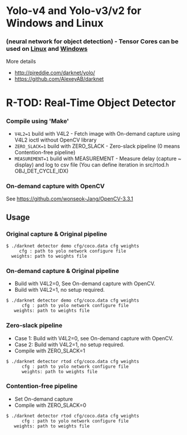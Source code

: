 # Yolo-v4 and Yolo-v3/v2 for Windows and Linux
### (neural network for object detection) - Tensor Cores can be used on [Linux](https://github.com/AlexeyAB/darknet#how-to-compile-on-linux) and [Windows](https://github.com/AlexeyAB/darknet#how-to-compile-on-windows-using-cmake-gui)

More details
* http://pjreddie.com/darknet/yolo/
* https://github.com/AlexeyAB/darknet

# R-TOD: Real-Time Object Detector

### Compile using 'Make' ###
* `V4L2=1` build with V4L2 - Fetch image with On-demand capture using V4L2 ioctl without OpenCV library
* `ZERO_SLACK=1` build with ZERO_SLACK - Zero-slack pipeline (0 means Contention-free pipeline)
* `MEASUREMENT=1` build with MEASUREMENT - Measure delay (capture ~ display) and log to csv file (You can define iteration in src/rtod.h OBJ_DET_CYCLE_IDX)

### On-demand capture with OpenCV
See https://github.com/wonseok-Jang/OpenCV-3.3.1

## Usage ###

### Original capture & Original pipeline
```
$ ./darknet detector demo cfg/coco.data cfg weights 
     cfg : path to yolo network configure file
  weights: path to weights file
```
### On-demand capture & Original pipeline
* Build with V4L2=0, See On-demand capture with OpenCV.
* Build with V4L2=1, no setup required.
```
$ ./darknet detector demo cfg/coco.data cfg weights
      cfg : path to yolo network configure file
   weights: path to weights file
```
### Zero-slack pipeline
* Case 1: Build with V4L2=0, see On-demand capture with OpenCV.
* Case 2: Build with V4L2=1, no setup required.
* Compile with ZERO_SLACK=1
```
$ ./darknet detector rtod cfg/coco.data cfg weights
      cfg : path to yolo network configure file
      weights: path to weights file
```
### Contention-free pipeline
* Set On-demand capture
* Compile with ZERO_SLACK=0
```
$ ./darknet detector rtod cfg/coco.data cfg weights
      cfg : path to yolo network configure file
   weights: path to weights file
```
